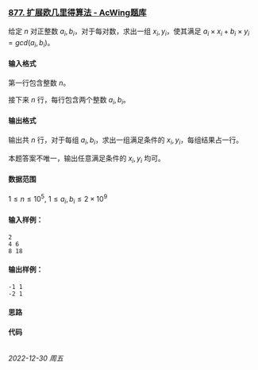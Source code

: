 ### [877. 扩展欧几里得算法 - AcWing题库](https://www.acwing.com/problem/content/879/)

给定 $n$ 对正整数 $a_i,b_i$，对于每对数，求出一组 $x_i,y_i$，使其满足 $a_i \times x_i+b_i \times y_i=gcd(a_i,b_i)$。

#### 输入格式

第一行包含整数 $n$。

接下来 $n$ 行，每行包含两个整数 $a_i,b_i$。

#### 输出格式

输出共 $n$ 行，对于每组 $a_i,b_i$，求出一组满足条件的 $x_i,y_i$，每组结果占一行。

本题答案不唯一，输出任意满足条件的 $x_i,y_i$ 均可。

#### 数据范围

$1 \leq n \leq 10^5,$
$1 \leq a_i,b_i \leq 2 \times 10^9$

#### 输入样例：

```
2
4 6
8 18
```

#### 输出样例：

```
-1 1
-2 1
```

#### 思路



#### 代码

```cpp
```


*2022-12-30 周五*